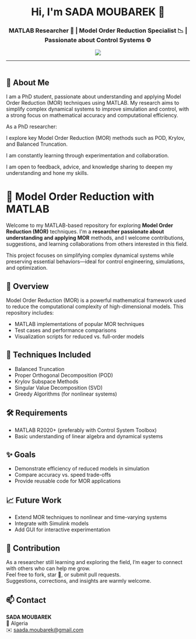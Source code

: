 <h1 align="center">Hi, I'm SADA MOUBAREK 👋</h1>
<h3 align="center">MATLAB Researcher 🧠 | Model Order Reduction Specialist 📉 | Passionate about Control Systems ⚙️</h3>

<p align="center">
  <a href="mailto:saada.moubarek@gmail.com"><img src="https://img.shields.io/badge/Gmail-saada.moubarek@gmail.com-D14836?style=for-the-badge&logo=gmail&logoColor=white" /></a>

---

<img src="https://media.giphy.com/media/3o7abKhOpu0NwenH3O/giphy.gif" width="100%" height="3px" />

## 🚀 About Me

I am a PhD student, passionate about understanding and applying Model Order Reduction (MOR) techniques using MATLAB. My research aims to simplify complex dynamical systems to improve simulation and control, with a strong focus on mathematical accuracy and computational efficiency.

As a PhD researcher:

I explore key Model Order Reduction (MOR) methods such as POD, Krylov, and Balanced Truncation.

I am constantly learning through experimentation and collaboration.

I am open to feedback, advice, and knowledge sharing to deepen my understanding and hone my skills.

# 🧠 Model Order Reduction with MATLAB

Welcome to my MATLAB-based repository for exploring **Model Order Reduction (MOR)** techniques. I'm a **researcher passionate about understanding and applying MOR** methods, and I welcome contributions, suggestions, and learning collaborations from others interested in this field.

This project focuses on simplifying complex dynamical systems while preserving essential behaviors—ideal for control engineering, simulations, and optimization.

## 📌 Overview

Model Order Reduction (MOR) is a powerful mathematical framework used to reduce the computational complexity of high-dimensional models. This repository includes:
- MATLAB implementations of popular MOR techniques
- Test cases and performance comparisons
- Visualization scripts for reduced vs. full-order models

## 🚀 Techniques Included

- Balanced Truncation  
- Proper Orthogonal Decomposition (POD)  
- Krylov Subspace Methods  
- Singular Value Decomposition (SVD)  
- Greedy Algorithms (for nonlinear systems)


## 🛠 Requirements

- MATLAB R2020+ (preferably with Control System Toolbox)  
- Basic understanding of linear algebra and dynamical systems

## ✨ Goals

- Demonstrate efficiency of reduced models in simulation  
- Compare accuracy vs. speed trade-offs  
- Provide reusable code for MOR applications

## 📈 Future Work

- Extend MOR techniques to nonlinear and time-varying systems  
- Integrate with Simulink models  
- Add GUI for interactive experimentation

## 🤝 Contribution

As a researcher still learning and exploring the field, I’m eager to connect with others who can help me grow.  
Feel free to fork, star 🌟, or submit pull requests.  
Suggestions, corrections, and insights are warmly welcome.

## 📫 Contact

**SADA MOUBAREK**  
📍 Algeria  
✉️ saada.moubarek@gmail.com
